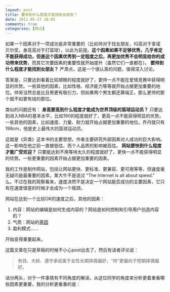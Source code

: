 ```yaml
---
layout: post
title: 要帅到什么程度才能找到女朋友？
date: 2011-05-27 18:05
comments: true
categories: [观点]
---
```


如果一个因素对于一项成功是非常重要的（比如帅对于找女朋友，IQ高对于拿诺贝尔奖，身高高对于打篮球），以此为前提。<strong>这个因素如果不足够优秀，几乎肯定不能获得成功，但是这个因素优秀到一定程度之后，再更加优秀不会明显给你的成功带来优势</strong>，而其它次要因素的重要性就开始提升（虽然它们一直都在）。
<strong>要帅到什么程度才能找到女朋友？</strong>
严肃点，这是一个很认真的问题，值得深入讨论。

答案是，只要达到看着比较顺眼的程度就好了，更帅一点不能在爱情竞赛中获得明显的优势。一些其他的因素，比如性格、经济能力等等就开始占据更加重要的地位。帅哥当然总是比丑男更有吸引力，但如果两个男生都还算端正，那么更帅的那个就不如更有钱的那位。

类似的问题还有：
<strong>身高要高到什么程度才能成为世界顶级的篮球运动员？</strong>
只要达到进入NBA的基本水平，比如190的程度就好了，更高一点不能获得明显的优势。一些其他的因素，比如速度、力量、耐力就开始占据更加重要的地位。乔丹就只有198cm，他是史上最伟大的篮球运动员。

这就是《异类》这本书的主要思想，作者主要研究外部因素对人成功的巨大影响。这一影响在他之前一直被低估，而个人品质的影响被高估。
<strong>网站要快到什么程度才能广受欢迎？</strong>
只要能达到不用等待太久的程度就好了，更快一点不能获得明显的优势。一些更重要的因素开始占据更加重要的因素。

我的工作是制作网站，包括让网站更快、更标准、更兼容、更可用等等，但速度毫无疑问是最重要的因素，某大牛不是说过 "The Internet is all about speed." 么。不过在我的观察看来，速度决然不是决定一个网站能否成功的主要因素，它只有在速度很差的时候才会成为一个瓶颈。

网站在达到一个比较OK的速度之后，其他的因素：
<ol>
	<li>内容：网站的编辑是如何生成内容的？网站是如何控制和引导用户创造内容的？</li>
	<li>气质：网站的<a href="http://firecacada.blog.163.com/blog/static/7074376201132013713840/">基因</a></li>
	<li>盈利模式……</li></ol>
开始变得重要起来。

这篇文章在只是草稿的时候不小心post出去了，然后有读者评论说：
<blockquote>有钱、大龄、遵守承诺属于女性长期择偶偏好，“帅”更偏向于短期择偶偏好。</blockquote>
话分两头，对于一件事情有不同角度的解读。从这位同学的角度来分析更着重看哪些因素更重要，我的分析更看重的是：

